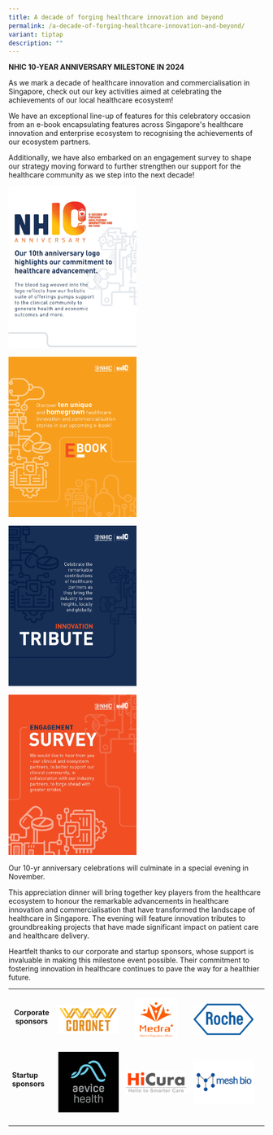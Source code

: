 ```yaml
---
title: A decade of forging healthcare innovation and beyond
permalink: /a-decade-of-forging-healthcare-innovation-and-beyond/
variant: tiptap
description: ""
---
```

<p><strong>NHIC 10-YEAR ANNIVERSARY MILESTONE IN 2024</strong>
</p>
<p>As we mark a decade of healthcare innovation and commercialisation in
Singapore, check out our key activities aimed at celebrating the achievements
of our local healthcare ecosystem!</p>
<p>We have an exceptional line-up of features for this celebratory occasion
from an e-book encapsulating features across Singapore's healthcare innovation
and enterprise ecosystem to recognising the achievements of our ecosystem
partners.</p>
<p>Additionally, we have also embarked on an engagement survey to shape our
strategy moving forward to further strengthen our support for the healthcare
community as we step into the next decade!</p>
<p></p>
<div class="isomer-image-wrapper">
<img style="width: 50%;" height="auto" width="100%" alt="" src="/images/10 year anniversary/Logo_.jpg">
</div>
<p></p>
<div class="isomer-image-wrapper">
<img style="width: 50%;" height="auto" width="100%" alt="" src="/images/10 year anniversary/Ebook.jpg">
</div>
<p></p>
<p></p>
<div class="isomer-image-wrapper">
<img style="width: 50%;" height="auto" width="100%" alt="" src="/images/10 year anniversary/Tribute.jpg">
</div>
<p></p>
<p></p>
<div class="isomer-image-wrapper">
<img style="width: 50%;" height="auto" width="100%" alt="" src="/images/10 year anniversary/Survey.jpg">
</div>
<p></p>
<p>Our 10-yr anniversary celebrations will culminate in a special evening
in November.</p>
<p>This appreciation dinner will bring together key players from the healthcare
ecosystem to honour the remarkable advancements in healthcare innovation
and commercialisation that have transformed the landscape of healthcare
in Singapore. The evening will feature innovation tributes to groundbreaking
projects that have made significant impact on patient care and healthcare
delivery.</p>
<p>Heartfelt thanks to our corporate and startup sponsors, whose support
is invaluable in making this milestone event possible. Their commitment
to fostering innovation in healthcare continues to pave the way for a healthier
future.</p>
<p></p>
<table style="minWidth: 125px">
<colgroup>
<col>
<col>
<col>
<col>
<col>
</colgroup>
<tbody>
<tr>
<th rowspan="1" colspan="1">
<p>Corporate sponsors</p>
</th>
<th rowspan="1" colspan="1">
<p></p>
<div class="isomer-image-wrapper">
<img style="width: 100%" height="auto" width="100%" alt="" src="/images/10 year anniversary/Coronet.png">
</div>
</th>
<th rowspan="1" colspan="1">
<p></p>
<div class="isomer-image-wrapper">
<img style="width: 70%;" height="auto" width="100%" alt="" src="/images/10 year anniversary/Medraplus.png">
</div>
</th>
<th rowspan="1" colspan="1">
<p></p>
<div class="isomer-image-wrapper">
<img style="width: 100%" height="auto" width="100%" alt="" src="/images/10 year anniversary/Roche_sharp.jpg">
</div>
</th>
<th rowspan="1" colspan="1">
<p></p>
</th>
</tr>
<tr>
<td rowspan="1" colspan="1">
<p><strong>Startup sponsors</strong>
</p>
</td>
<td rowspan="1" colspan="1">
<p></p>
<div class="isomer-image-wrapper">
<img style="width: 100%;" height="auto" width="100%" alt="" src="/images/10 year anniversary/Aevice.jpg">
</div>
</td>
<td rowspan="1" colspan="1">
<p></p>
<div class="isomer-image-wrapper">
<img style="width: 100%" height="auto" width="100%" alt="" src="/images/10 year anniversary/HiCura.png">
</div>
</td>
<td rowspan="1" colspan="1">
<p></p>
<div class="isomer-image-wrapper">
<img style="width: 100%" height="auto" width="100%" alt="" src="/images/10 year anniversary/Mesh_Bio.png">
</div>
</td>
<td rowspan="1" colspan="1">
<p></p>
</td>
</tr>
<tr>
<td rowspan="1" colspan="1">
<p></p>
</td>
<td rowspan="1" colspan="1">
<p></p>
</td>
<td rowspan="1" colspan="1">
<p></p>
</td>
<td rowspan="1" colspan="1">
<p></p>
</td>
<td rowspan="1" colspan="1">
<p></p>
</td>
</tr>
</tbody>
</table>
<p></p>